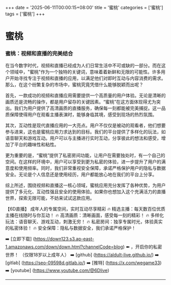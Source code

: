+++
date = '2025-06-11T00:00:15+08:00'
title = '蜜桃'
categories = ['蜜桃']
tags = ['蜜桃']
+++

# 蜜桃

### 蜜桃：视频和直播的完美结合

在当今数字时代，视频和直播已经成为人们日常生活中不可或缺的一部分。而在这个领域中，"蜜桃"作为一个独特的关键词，意味着着新鲜和无限的可能性。许多用户开始寻找专注于视频和直播的应用，以满足他们对即时互动与内容消费的需求。那么，在这个纷繁复杂的市场中，蜜桃究竟凭借什么能够脱颖而出呢？

首先，一款成功的视频和直播应用需要提供一个高质量的用户体验。无论是清晰的画质还是流畅的操作，都是用户留存的关键因素。“蜜桃”在这方面体现得尤为突出。我们为用户提供了高清画质的直播服务，确保每一刻都能被完美捕捉。这一品质保障使得用户在观看主播表演时，能够身临其境，感受到现场的热烈氛围。

其次，互动性是现代直播应用的一大亮点。用户不仅仅是被动的观看者，他们想要参与进来，这也是蜜桃应用力求达到的目标。我们的平台提供了多样化的玩法，如语音聊天和游戏互动。用户可以与主播进行实时互动，分享彼此的想法和感受，增加了平台的趣味性和粘性。

更为重要的是，“蜜桃”提供了私密房间功能，让用户在需要独处时，有一个自己的空间。在这样的环境中，用户可以享受到更为私密的体验，进一步提升了用户的满意度和使用频率。同时，我们非常重视安全保障，承诺严格保护用户的隐私与数据安全。无论是个人信息还是使用经历，用户都能放心地在我们的平台上分享。

综上所述，围绕视频和直播这一核心领域，蜜桃应用充分发挥了各种优势，为用户提供了多元化、互动性强且安全的使用体验。如果你也想加入这个充满活力的直播世界，探索无限可能，不妨来试试这款应用。

【6D直播】
成年人的专属空间，实时互动尽享精彩
🔥 精选主播：每天数百位优质主播在线随时与你互动！
🔥 高清画质：清晰画面，感受每一刻的精彩！
🔥 多样化玩法：语音聊天、游戏互动，刺激无穷！
🔥 私密房间：独享专属时光，体验真实的私密体验！
🔥 安全保障：隐私与数据安全，我们承诺严格保护！

➡️ [立即下载] (https://down123.s3.ap-east-1.amazonaws.com/down/down.html?channelCode=blog) ⬅️ ，开启你的私密世界！
（仅限18岁以上成年人）
➡️ [github] (https://aldult-live.github.io/)
➡️ [gitlab] (https://seo-09598d.gitlab.io/)
➡️ [推特] (https://x.com/wegame33)
➡️ [youtube] (https://www.youtube.com/@6Dlive)

---
